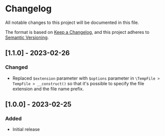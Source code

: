 # Changelog

All notable changes to this project will be documented in this file.

The format is based on [Keep a Changelog](https://keepachangelog.com/en/1.0.0/),
and this project adheres to [Semantic Versioning](https://semver.org/spec/v2.0.0.html).

## [1.1.0] - 2023-02-26

### Changed

 - Replaced `$extension` parameter with `$options` parameter in `\TempFile > TempFile > __construct()`
   so that it's possible to specify the file extension and the file name prefix.

## [1.0.0] - 2023-02-25

### Added

- Initial release